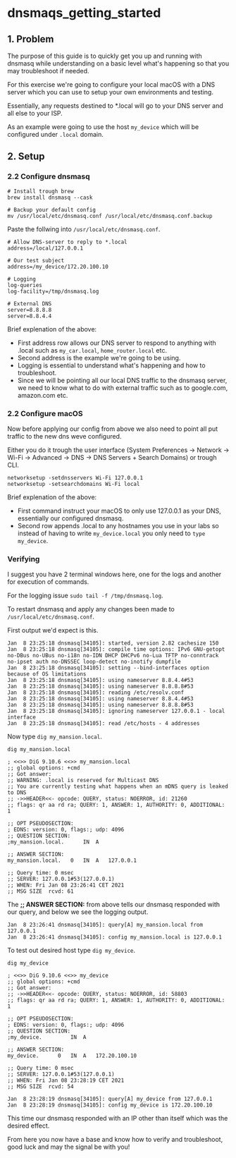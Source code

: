 # dnsmaqs_getting_started
## 1. Problem
The purpose of this guide is to quickly get you up and running with dnsmasq while understanding on a basic level what's happening so that you may troubleshoot if needed.

For this exercise we're going to configure your local macOS with a DNS server which you can use to setup your own environments and testing.

Essentially, any requests destined to *.local will go to your DNS server and all else to your ISP.

As an example were going to use the host `my_device` which will be configured under `.local` domain.
## 2. Setup
### 2.2 Configure dnsmasq
```
# Install trough brew
brew install dnsmasq --cask

# Backup your default config
mv /usr/local/etc/dnsmasq.conf /usr/local/etc/dnsmasq.conf.backup
```
Paste the follwing into `/usr/local/etc/dnsmasq.conf`.
```
# Allow DNS-server to reply to *.local
address=/local/127.0.0.1

# Our test subject
address=/my_device/172.20.100.10

# Logging
log-queries
log-facility=/tmp/dnsmasq.log

# External DNS
server=8.8.8.8
server=8.8.4.4

```
Brief explenation of the above:
- First address row allows our DNS server to respond to anything with .local such as `my_car.local`, `home_router.local` etc.
- Second address is the example we're going to be using.
- Logging is essential to understand what's happening and how to troubleshoot.
- Since we will be pointing all our local DNS traffic to the dnsmasq server, we need to know what to do with external traffic such as to google.com, amazon.com etc.
### 2.2 Configure macOS
Now before applying our config from above we also need to point all put traffic to the new dns weve configured.

Either you do it trough the user interface (System Preferences -> Network -> Wi-Fi -> Advanced -> DNS -> DNS Servers + Search Domains) or trough CLI.

```
networksetup -setdnsservers Wi-Fi 127.0.0.1
networksetup -setsearchdomains Wi-Fi local
```
Brief explenation of the above:
- First command instruct your macOS to only use 127.0.0.1 as your DNS, essentially our configured dnsmasq.
- Second row appends .local to any hostnames you use in your labs so instead of having to write `my_device.local` you only need to `type my_device`.
### Verifying
I suggest you have 2 terminal windows here, one for the logs and another for execution of commands.

For the logging issue `sudo tail -f /tmp/dnsmasq.log`.

To restart dnsmasq and apply any changes been made to `/usr/local/etc/dnsmasq.conf`.

First output we'd expect is this.
```
Jan  8 23:25:18 dnsmasq[34105]: started, version 2.82 cachesize 150
Jan  8 23:25:18 dnsmasq[34105]: compile time options: IPv6 GNU-getopt no-DBus no-UBus no-i18n no-IDN DHCP DHCPv6 no-Lua TFTP no-conntrack no-ipset auth no-DNSSEC loop-detect no-inotify dumpfile
Jan  8 23:25:18 dnsmasq[34105]: setting --bind-interfaces option because of OS limitations
Jan  8 23:25:18 dnsmasq[34105]: using nameserver 8.8.4.4#53
Jan  8 23:25:18 dnsmasq[34105]: using nameserver 8.8.8.8#53
Jan  8 23:25:18 dnsmasq[34105]: reading /etc/resolv.conf
Jan  8 23:25:18 dnsmasq[34105]: using nameserver 8.8.4.4#53
Jan  8 23:25:18 dnsmasq[34105]: using nameserver 8.8.8.8#53
Jan  8 23:25:18 dnsmasq[34105]: ignoring nameserver 127.0.0.1 - local interface
Jan  8 23:25:18 dnsmasq[34105]: read /etc/hosts - 4 addresses
```
Now type `dig my_mansion.local`.

```
dig my_mansion.local

; <<>> DiG 9.10.6 <<>> my_mansion.local
;; global options: +cmd
;; Got answer:
;; WARNING: .local is reserved for Multicast DNS
;; You are currently testing what happens when an mDNS query is leaked to DNS
;; ->>HEADER<<- opcode: QUERY, status: NOERROR, id: 21260
;; flags: qr aa rd ra; QUERY: 1, ANSWER: 1, AUTHORITY: 0, ADDITIONAL: 1

;; OPT PSEUDOSECTION:
; EDNS: version: 0, flags:; udp: 4096
;; QUESTION SECTION:
;my_mansion.local.		IN	A

;; ANSWER SECTION:
my_mansion.local.	0	IN	A	127.0.0.1

;; Query time: 0 msec
;; SERVER: 127.0.0.1#53(127.0.0.1)
;; WHEN: Fri Jan 08 23:26:41 CET 2021
;; MSG SIZE  rcvd: 61
```
The **;; ANSWER SECTION:** from above tells our dnsmasq responded with our query, and below we see the logging output.

```
Jan  8 23:26:41 dnsmasq[34105]: query[A] my_mansion.local from 127.0.0.1
Jan  8 23:26:41 dnsmasq[34105]: config my_mansion.local is 127.0.0.1
```

To test out desired host type `dig my_device`.

```
dig my_device

; <<>> DiG 9.10.6 <<>> my_device
;; global options: +cmd
;; Got answer:
;; ->>HEADER<<- opcode: QUERY, status: NOERROR, id: 58803
;; flags: qr aa rd ra; QUERY: 1, ANSWER: 1, AUTHORITY: 0, ADDITIONAL: 1

;; OPT PSEUDOSECTION:
; EDNS: version: 0, flags:; udp: 4096
;; QUESTION SECTION:
;my_device.			IN	A

;; ANSWER SECTION:
my_device.		0	IN	A	172.20.100.10

;; Query time: 0 msec
;; SERVER: 127.0.0.1#53(127.0.0.1)
;; WHEN: Fri Jan 08 23:28:19 CET 2021
;; MSG SIZE  rcvd: 54
```

```
Jan  8 23:28:19 dnsmasq[34105]: query[A] my_device from 127.0.0.1
Jan  8 23:28:19 dnsmasq[34105]: config my_device is 172.20.100.10
```

This time our dnsmasq responded with an IP other than itself which was the desired effect.

From here you now have a base and know how to verify and troubleshoot, good luck and may the signal be with you!
